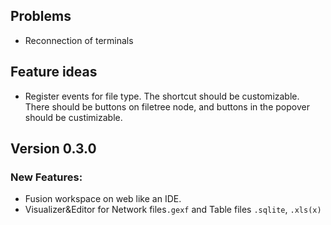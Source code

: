 ## Problems

- Reconnection of terminals

## Feature ideas
- Register events for file type. The shortcut should be customizable. There should be buttons on filetree node, and buttons in the popover should 
be custimizable.

## Version 0.3.0
### New Features:
- Fusion workspace on web like an IDE.
- Visualizer&Editor for Network files`.gexf` and Table files `.sqlite`, `.xls(x)`
